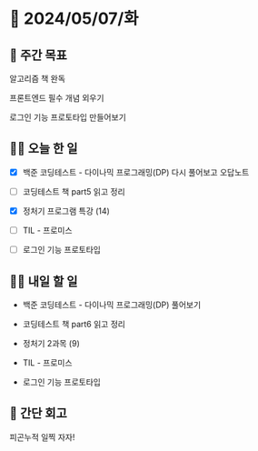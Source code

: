 # 📅 2024/05/07/화

## 🚀 주간 목표

알고리즘 책 완독

프론트엔드 필수 개념 외우기

로그인 기능 프로토타입 만들어보기

## 💪🏻 오늘 한 일

- [x] 백준 코딩테스트 - 다이나믹 프로그래밍(DP) 다시 풀어보고 오답노트

- [ ] 코딩테스트 책 part5 읽고 정리

- [x] 정처기 프로그램 특강 (14)

- [ ] TIL - 프로미스 

- [ ] 로그인 기능 프로토타입 


## 🫵🏻 내일 할 일

- 백준 코딩테스트 - 다이나믹 프로그래밍(DP) 풀어보기

- 코딩테스트 책 part6 읽고 정리

- 정처기 2과목 (9)

- TIL - 프로미스 

- 로그인 기능 프로토타입 


## 👀 간단 회고

피곤누적 일찍 자자!